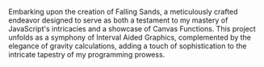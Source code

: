 Embarking upon the creation of Falling Sands, a meticulously crafted endeavor designed to serve as both a testament to my mastery of JavaScript's intricacies and a showcase of Canvas Functions. This project unfolds as a symphony of Interval Aided Graphics, complemented by the elegance of gravity calculations, adding a touch of sophistication to the intricate tapestry of my programming prowess.